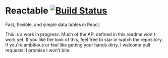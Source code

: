 Reactable [![Build Status](https://travis-ci.org/glittershark/reactable.svg?branch=master)](https://travis-ci.org/glittershark/reactable)
=========

Fast, flexible, and simple data tables in React.

This is a work in progress. Much of the API defined in this readme won't work
yet. If you like the look of this, feel free to star or watch the repository. If
you're ambitious or feel like getting your hands dirty, I welcome pull requests!
I promise I won't bite.



